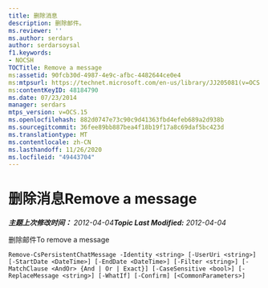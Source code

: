 ```yaml
---
title: 删除消息
description: 删除邮件。
ms.reviewer: ''
ms.author: serdars
author: serdarsoysal
f1.keywords:
- NOCSH
TOCTitle: Remove a message
ms:assetid: 90fcb30d-4987-4e9c-afbc-4482644ce0e4
ms:mtpsurl: https://technet.microsoft.com/en-us/library/JJ205081(v=OCS.15)
ms:contentKeyID: 48184790
ms.date: 07/23/2014
manager: serdars
mtps_version: v=OCS.15
ms.openlocfilehash: 882d0747e73c90c9d41363fbd4efeb689a2d938b
ms.sourcegitcommit: 36fee89bb887bea4f18b19f17a8c69daf5bc423d
ms.translationtype: MT
ms.contentlocale: zh-CN
ms.lasthandoff: 11/26/2020
ms.locfileid: "49443704"
---
```

# <a name="remove-a-message"></a><span data-ttu-id="57c0e-103">删除消息</span><span class="sxs-lookup"><span data-stu-id="57c0e-103">Remove a message</span></span>

<div data-xmlns="http://www.w3.org/1999/xhtml">

<div class="topic" data-xmlns="http://www.w3.org/1999/xhtml" data-msxsl="urn:schemas-microsoft-com:xslt" data-cs="https://msdn.microsoft.com/">

<div data-asp="https://msdn2.microsoft.com/asp">



</div>

<div id="mainSection">

<div id="mainBody"><span data-ttu-id="57c0e-104">

<span> </span></span><span class="sxs-lookup"><span data-stu-id="57c0e-104">

<span> </span></span></span>

<span data-ttu-id="57c0e-105">_**主题上次修改时间：** 2012-04-04_</span><span class="sxs-lookup"><span data-stu-id="57c0e-105">_**Topic Last Modified:** 2012-04-04_</span></span>

<span data-ttu-id="57c0e-106">删除邮件</span><span class="sxs-lookup"><span data-stu-id="57c0e-106">To remove a message</span></span>

    Remove-CsPersistentChatMessage -Identity <string> [-UserUri <string>] [-StartDate <DateTime>] [-EndDate <DateTime>] [-Filter <string>] [-MatchClause <AndOr> {And | Or | Exact}] [-CaseSensitive <bool>] [-ReplaceMessage <string>] [-WhatIf] [-Confirm] [<CommonParameters>]

<span data-ttu-id="57c0e-107"></div>

<span> </span>

</div>

</div>

</span><span class="sxs-lookup"><span data-stu-id="57c0e-107"></div>

<span> </span>

</div>

</div>

</span></span></div>

